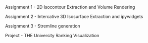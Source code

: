 Assignment 1 - 2D Isocontour Extraction and Volume Rendering

Assignment 2 - Intercative 3D Isosurface Extraction and ipywidgets

Assignment 3 - Stremline generation

Project - THE University Ranking Visualization
